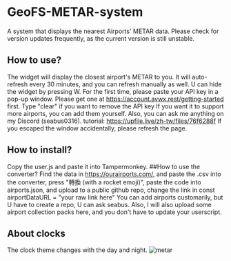 # GeoFS-METAR-system
A system that displays the nearest Airports' METAR data.
Please check for version updates frequently, as the current version is still unstable.
## How to use?
The widget will display the closest airport's METAR to you. It will auto-refresh every 30 minutes, and you can refresh manually as well.
U can hide the widget by pressing W.
For the first time, please paste your API key in a pop-up window. Please get one at https://account.avwx.rest/getting-started first. Type "clear" if you want to remove the API key
If you want it to support more airports, you can add them yourself. Also, you can ask me anything on my Discord (seabus0316).
tutorial: https://upfile.live/zh-tw/files/76f6288f
If you escaped the window accidentally, please refresh the page.
## How to install?
Copy the user.js and paste it into Tampermonkey.
##How to use the converter?
Find the data in https://ourairports.com/, and paste the .csv into the converter, press "轉換 (with a rocket emoji)", paste the code into airports.json, and upload to a public github repo, change the link in const airportDataURL = "your raw link here"
You can add airports customarily, but U have to create a repo, U can ask seabus. Also, I will also upload some airport collection packs here, and you don't have to update your userscript.
## About clocks
The clock theme changes with the day and night.
![metar](https://github.com/user-attachments/assets/e3e44bb0-b2c1-4505-a762-5abbb5bbb4d2)
